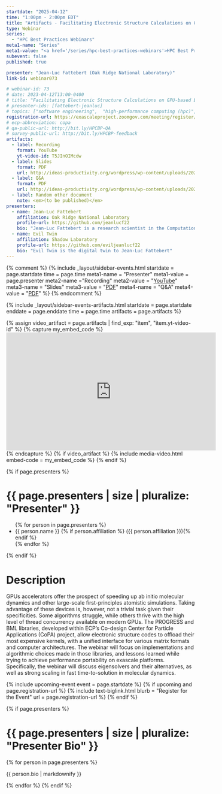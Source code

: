 ```yaml
---
startdate: "2025-04-12"
time: "1:00pm - 2:00pm EDT"
title: "Artifacts - Facilitating Electronic Structure Calculations on GPU-based Exascale Platforms"
type: Webinar
series: 
  - "HPC Best Practices Webinars"
meta1-name: "Series"
meta1-value: "<a href='/series/hpc-best-practices-webinars'>HPC Best Practices Webinars</a>"
subevent: false
published: true

presenter: "Jean-Luc Fattebert (Oak Ridge National Laboratory)"
link-id: webinar073

# webinar-id: 73
# date: 2023-04-12T13:00-0400
# title: "Facilitating Electronic Structure Calculations on GPU-based Exascale Platforms"
# presenter-ids: [fattebert-jeanluc]
# topics: ["software engineering",  "high-performance computing (hpc)", "performance at leadership computing facilities", “online learning”]
registration-url: https://exascaleproject.zoomgov.com/meeting/register/vJIsdu2trz4oHcvHfBiEco7RFJzPWwNfh3E
# ecp-abbreviation: copa
# qa-public-url: http://bit.ly/HPCBP-QA
# survey-public-url: http://bit.ly/HPCBP-feedback
artifacts:
  - label: Recording
    format: YouTube
    yt-video-id: T5JInOIMcdw
  - label: Slides
    format: PDF
    url: http://ideas-productivity.org/wordpress/wp-content/uploads/2023/04/hpcbp-073-copa.pdf
  - label: Q&A
    format: PDF
    url: http://ideas-productivity.org/wordpress/wp-content/uploads/2023/04/hpcbp-073-qa.pdf
  - label: Random other document
    note: <em>(to be published)</em>
presenters:
  - name: Jean-Luc Fattebert
    affiliation: Oak Ridge National Laboratory
    profile-url: https://github.com/jeanlucf22
    bio: "Jean-Luc Fattebert is a research scientist in the Computational Sciences and Engineering Division at the Oak Ridge National Laboratory in Tennessee. His expertise is in high-performance computing, working at the intersection of material science and chemistry, numerical solvers and computer science. Prior to that, he obtained his PhD from the Swiss Federal Institute of Technology in Lausanne, Switzerland in 1997. He then joined North Carolina State University for two years as a postdoctoral researcher, before moving to the Center of Applied Scientific Computing at Lawrence Livermore National Laboratory where he became a research staff member in 2001. He joined [ORNL](https://ornl.gov) in 2017."
  - name: Evil Twin
    affiliation: Shadow Laboratory
    profile-url: https://github.com/eviljeanlucf22
    bio: "Evil Twin is the digital twin to Jean-Luc Fattebert"
---
```

<!-- Event Sidebar -->
{% comment %}
{% 	include _layout/sidebar-events.html 
  startdate = page.startdate
  time = page.time
meta1-name = "Presenter"
meta1-value = page.presenter
meta2-name ="Recording"
meta2-value = "<a href='https://www.youtube.com/watch?v=T5JInOIMcdw'>YouTube</a>"
meta3-name = "Slides"
meta3-value = "<a href='http://ideas-productivity.org/wordpress/wp-content/uploads/2023/04/hpcbp-073-copa.pdf'>PDF</a>"
meta4-name = "Q&A"
meta4-value = "<a href='http://ideas-productivity.org/wordpress/wp-content/uploads/2023/04/hpcbp-073-qa.pdf'>PDF</a>"
%}
{% endcomment %}

{% 	include _layout/sidebar-events-artifacts.html 
  startdate = page.startdate
  enddate = page.enddate
  time = page.time
  artifacts = page.artifacts
%}

{% assign video_artifact = page.artifacts | find_exp: "item", "item.yt-video-id" %}
{% capture my_embed_code %}<iframe width='560' height='315' src='https://www.youtube.com/embed/T5JInOIMcdw' title='YouTube video player;' frameborder='0' allow='accelerometer; autoplay; clipboard-write; encrypted-media; gyroscope; picture-in-picture' allowfullscreen></iframe>{% endcapture %}
{% if video_artifact %}
{%  include media-video.html
    embed-code = my_embed_code
%}
{% endif %}

{% if page.presenters %}
# {{ page.presenters | size | pluralize: "Presenter" }}

<ul>
  {% for person in page.presenters %}
   <li>{{ person.name }}
    {% if person.affiliation %} ({{ person.affiliation }}){% endif %}
   </li>
  {% endfor %}
</ul>
{% endif %}

# Description

GPUs accelerators offer the prospect of speeding up ab initio molecular dynamics and other large-scale first-principles atomistic simulations. Taking advantage of these devices is, however, not a trivial task given their specificities. Some algorithms struggle, while others thrive with the high level of thread concurrency available on modern GPUs. The PROGRESS and BML libraries, developed within ECP’s Co-design Center for Particle Applications (CoPA) project, allow electronic structure codes to offload their most expensive kernels, with a unified interface for various matrix formats and computer architectures. The webinar will focus on implementations and algorithmic choices made in those libraries, and lessons learned while trying to achieve performance portability on exascale platforms. Specifically, the webinar will discuss eigensolvers and their alternatives, as well as strong scaling in fast time-to-solution in molecular dynamics.

{% include upcoming-event event = page.startdate %}
{% if upcoming and page.registration-url %}
{%  include text-biglink.html
    blurb = "Register for the Event"
    url = page.registration-url
%}
{% endif %}

{% if page.presenters %}
# {{ page.presenters | size | pluralize: "Presenter Bio" }}

{% for person in page.presenters %}
<p>{{ person.bio | markdownify }}</p>
{% endfor %}
{% endif %}
